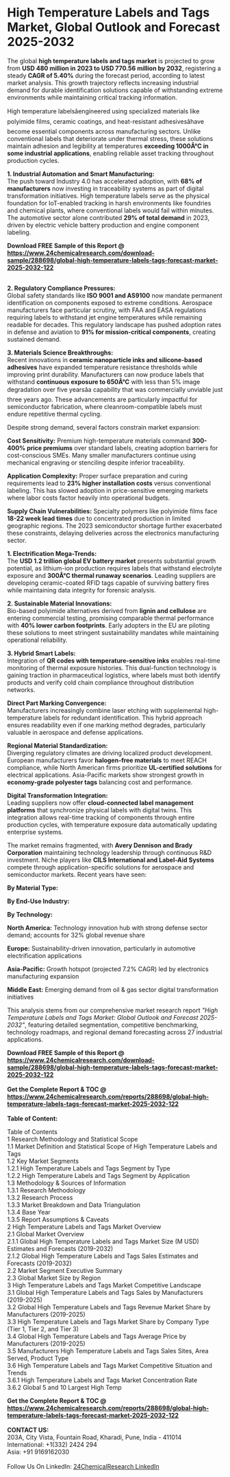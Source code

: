 <h1>High Temperature Labels and Tags Market, Global Outlook and Forecast 2025-2032</h1><p>The global <strong>high temperature labels and tags market</strong> is projected to grow from <strong>USD 480 million in 2023 to USD 770.56 million by 2032</strong>, registering a steady <strong>CAGR of 5.40%</strong> during the forecast period, according to latest market analysis. This growth trajectory reflects increasing industrial demand for durable identification solutions capable of withstanding extreme environments while maintaining critical tracking information.</p><p>High temperature labelsâengineered using specialized materials like polyimide films, ceramic coatings, and heat-resistant adhesivesâhave become essential components across manufacturing sectors. Unlike conventional labels that deteriorate under thermal stress, these solutions maintain adhesion and legibility at temperatures <strong>exceeding 1000Â°C in some industrial applications</strong>, enabling reliable asset tracking throughout production cycles.</p><p><strong>1. Industrial Automation and Smart Manufacturing:</strong><br>
The push toward Industry 4.0 has accelerated adoption, with <strong>68% of manufacturers</strong> now investing in traceability systems as part of digital transformation initiatives. High temperature labels serve as the physical foundation for IoT-enabled tracking in harsh environments like foundries and chemical plants, where conventional labels would fail within minutes. The automotive sector alone contributed <strong>29% of total demand</strong> in 2023, driven by electric vehicle battery production and engine component labeling.</p><div><b>Download FREE Sample of this Report @ 
            <a href="https://www.24chemicalresearch.com/download-sample/288698/global-high-temperature-labels-tags-forecast-market-2025-2032-122">
            https://www.24chemicalresearch.com/download-sample/288698/global-high-temperature-labels-tags-forecast-market-2025-2032-122</a></b></div><br><p><strong>2. Regulatory Compliance Pressures:</strong><br>
Global safety standards like <strong>ISO 9001 and AS9100</strong> now mandate permanent identification on components exposed to extreme conditions. Aerospace manufacturers face particular scrutiny, with FAA and EASA regulations requiring labels to withstand jet engine temperatures while remaining readable for decades. This regulatory landscape has pushed adoption rates in defense and aviation to <strong>91% for mission-critical components</strong>, creating sustained demand.</p><p><strong>3. Materials Science Breakthroughs:</strong><br>
Recent innovations in <strong>ceramic nanoparticle inks and silicone-based adhesives</strong> have expanded temperature resistance thresholds while improving print durability. Manufacturers can now produce labels that withstand <strong>continuous exposure to 650Â°C</strong> with less than 5% image degradation over five yearsâa capability that was commercially unviable just three years ago. These advancements are particularly impactful for semiconductor fabrication, where cleanroom-compatible labels must endure repetitive thermal cycling.</p><p>Despite strong demand, several factors constrain market expansion:</p><p><strong>Cost Sensitivity:</strong> Premium high-temperature materials command <strong>300-400% price premiums</strong> over standard labels, creating adoption barriers for cost-conscious SMEs. Many smaller manufacturers continue using mechanical engraving or stenciling despite inferior traceability.</p><p><strong>Application Complexity:</strong> Proper surface preparation and curing requirements lead to <strong>23% higher installation costs</strong> versus conventional labeling. This has slowed adoption in price-sensitive emerging markets where labor costs factor heavily into operational budgets.</p><p><strong>Supply Chain Vulnerabilities:</strong> Specialty polymers like polyimide films face <strong>18-22 week lead times</strong> due to concentrated production in limited geographic regions. The 2023 semiconductor shortage further exacerbated these constraints, delaying deliveries across the electronics manufacturing sector.</p><p><strong>1. Electrification Mega-Trends:</strong><br>
The <strong>USD 1.2 trillion global EV battery market</strong> presents substantial growth potential, as lithium-ion production requires labels that withstand electrolyte exposure and <strong>300Â°C thermal runaway scenarios</strong>. Leading suppliers are developing ceramic-coated RFID tags capable of surviving battery fires while maintaining data integrity for forensic analysis.</p><p><strong>2. Sustainable Material Innovations:</strong><br>
Bio-based polyimide alternatives derived from <strong>lignin and cellulose</strong> are entering commercial testing, promising comparable thermal performance with <strong>40% lower carbon footprints</strong>. Early adopters in the EU are piloting these solutions to meet stringent sustainability mandates while maintaining operational reliability.</p><p><strong>3. Hybrid Smart Labels:</strong><br>
Integration of <strong>QR codes with temperature-sensitive inks</strong> enables real-time monitoring of thermal exposure histories. This dual-function technology is gaining traction in pharmaceutical logistics, where labels must both identify products and verify cold chain compliance throughout distribution networks.</p><p><strong>Direct Part Marking Convergence:</strong><br>
	Manufacturers increasingly combine laser etching with supplemental high-temperature labels for redundant identification. This hybrid approach ensures readability even if one marking method degrades, particularly valuable in aerospace and defense applications.</p><p><strong>Regional Material Standardization:</strong><br>
	Diverging regulatory climates are driving localized product development. European manufacturers favor <strong>halogen-free materials</strong> to meet REACH compliance, while North American firms prioritize <strong>UL-certified solutions</strong> for electrical applications. Asia-Pacific markets show strongest growth in <strong>economy-grade polyester tags</strong> balancing cost and performance.</p><p><strong>Digital Transformation Integration:</strong><br>
	Leading suppliers now offer <strong>cloud-connected label management platforms</strong> that synchronize physical labels with digital twins. This integration allows real-time tracking of components through entire production cycles, with temperature exposure data automatically updating enterprise systems.</p><p>The market remains fragmented, with <strong>Avery Dennison and Brady Corporation</strong> maintaining technology leadership through continuous R&amp;D investment. Niche players like <strong>CILS International and Label-Aid Systems</strong> compete through application-specific solutions for aerospace and semiconductor markets. Recent years have seen:</p><p><strong>By Material Type:</strong></p><p><strong>By End-Use Industry:</strong></p><p><strong>By Technology:</strong></p><p><strong>North America:</strong> Technology innovation hub with strong defense sector demand; accounts for 32% global revenue share</p><p><strong>Europe:</strong> Sustainability-driven innovation, particularly in automotive electrification applications</p><p><strong>Asia-Pacific:</strong> Growth hotspot (projected 7.2% CAGR) led by electronics manufacturing expansion</p><p><strong>Middle East:</strong> Emerging demand from oil &amp; gas sector digital transformation initiatives</p><p>This analysis stems from our comprehensive market research report <em>"High Temperature Labels and Tags Market: Global Outlook and Forecast 2025-2032"</em>, featuring detailed segmentation, competitive benchmarking, technology roadmaps, and regional demand forecasting across 27 industrial applications.</p><div><b>Download FREE Sample of this Report @ 
            <a href="https://www.24chemicalresearch.com/download-sample/288698/global-high-temperature-labels-tags-forecast-market-2025-2032-122">
            https://www.24chemicalresearch.com/download-sample/288698/global-high-temperature-labels-tags-forecast-market-2025-2032-122</a></b></div><br><div><b>Get the Complete Report & TOC @ 
            <a href="https://www.24chemicalresearch.com/reports/288698/global-high-temperature-labels-tags-forecast-market-2025-2032-122">
            https://www.24chemicalresearch.com/reports/288698/global-high-temperature-labels-tags-forecast-market-2025-2032-122</a></b></div><br>
            <b>Table of Content:</b><p>Table of Contents<br />
1 Research Methodology and Statistical Scope<br />
1.1 Market Definition and Statistical Scope of High Temperature Labels and Tags<br />
1.2 Key Market Segments<br />
1.2.1 High Temperature Labels and Tags Segment by Type<br />
1.2.2 High Temperature Labels and Tags Segment by Application<br />
1.3 Methodology & Sources of Information<br />
1.3.1 Research Methodology<br />
1.3.2 Research Process<br />
1.3.3 Market Breakdown and Data Triangulation<br />
1.3.4 Base Year<br />
1.3.5 Report Assumptions & Caveats<br />
2 High Temperature Labels and Tags Market Overview<br />
2.1 Global Market Overview<br />
2.1.1 Global High Temperature Labels and Tags Market Size (M USD) Estimates and Forecasts (2019-2032)<br />
2.1.2 Global High Temperature Labels and Tags Sales Estimates and Forecasts (2019-2032)<br />
2.2 Market Segment Executive Summary<br />
2.3 Global Market Size by Region<br />
3 High Temperature Labels and Tags Market Competitive Landscape<br />
3.1 Global High Temperature Labels and Tags Sales by Manufacturers (2019-2025)<br />
3.2 Global High Temperature Labels and Tags Revenue Market Share by Manufacturers (2019-2025)<br />
3.3 High Temperature Labels and Tags Market Share by Company Type (Tier 1, Tier 2, and Tier 3)<br />
3.4 Global High Temperature Labels and Tags Average Price by Manufacturers (2019-2025)<br />
3.5 Manufacturers High Temperature Labels and Tags Sales Sites, Area Served, Product Type<br />
3.6 High Temperature Labels and Tags Market Competitive Situation and Trends<br />
3.6.1 High Temperature Labels and Tags Market Concentration Rate<br />
3.6.2 Global 5 and 10 Largest High Temp</p><div><b>Get the Complete Report & TOC @ 
            <a href="https://www.24chemicalresearch.com/reports/288698/global-high-temperature-labels-tags-forecast-market-2025-2032-122">
            https://www.24chemicalresearch.com/reports/288698/global-high-temperature-labels-tags-forecast-market-2025-2032-122</a></b></div><br><b>CONTACT US:</b><br>
            203A, City Vista, Fountain Road, Kharadi, Pune, India - 411014<br>
            International: +1(332) 2424 294<br>
            Asia: +91 9169162030 <br><br>
            Follow Us On LinkedIn: <a href="https://www.linkedin.com/company/24chemicalresearch/">24ChemicalResearch LinkedIn</a>